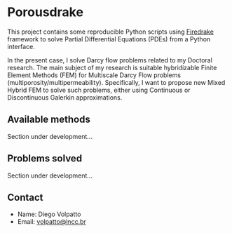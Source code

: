 # Porousdrake

This project contains some reproducible Python scripts using [Firedrake](https://www.firedrakeproject.org/)
 framework to solve Partial Differential Equations (PDEs) from a Python interface.
 
 In the present case, I solve Darcy flow problems related to my Doctoral research. 
 The main subject of my research is suitable hybridizable Finite Element Methods (FEM) for
 Multiscale Darcy Flow problems (multiporosity/multipermeability). Specifically, I want to propose new Mixed Hybrid FEM to
 solve such problems, either using Continuous or Discontinuous Galerkin approximations.
 
 ## Available methods
 
 Section under development...
 
 ## Problems solved
 
 Section under development...
 
 ## Contact
 
 * Name: Diego Volpatto
 * Email: [volpatto@lncc.br](volpatto@lncc.br)